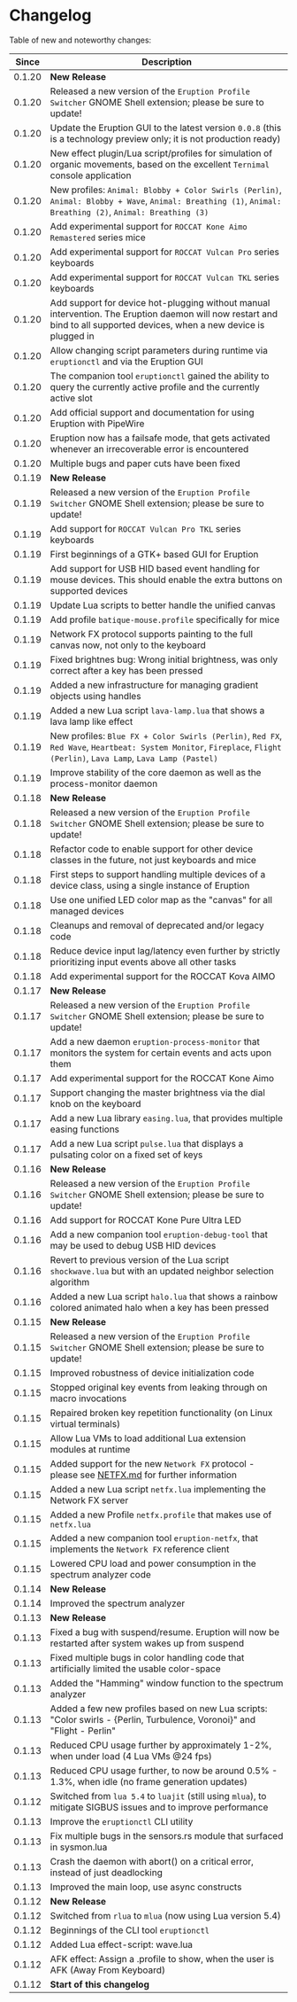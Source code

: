 # Changelog

Table of new and noteworthy changes:

| Since  | Description                                                                                                                                                              |
| ------ | ------------------------------------------------------------------------------------------------------------------------------------------------------------------------ |
| 0.1.20 | __New Release__                                                                                                                                                          |
| 0.1.20 | Released a new version of the `Eruption Profile Switcher` GNOME Shell extension; please be sure to update!                                                               |
| 0.1.20 | Update the Eruption GUI to the latest version `0.0.8` (this is a technology preview only; it is not production ready)                                                    |
| 0.1.20 | New effect plugin/Lua script/profiles for simulation of organic movements, based on the excellent `Ternimal` console application                                         |
| 0.1.20 | New profiles: `Animal: Blobby + Color Swirls (Perlin)`, `Animal: Blobby + Wave`, `Animal: Breathing (1)`, `Animal: Breathing (2)`, `Animal: Breathing (3)`               |
| 0.1.20 | Add experimental support for `ROCCAT Kone Aimo Remastered` series mice                                                                                                   |
| 0.1.20 | Add experimental support for `ROCCAT Vulcan Pro` series keyboards                                                                                                        |
| 0.1.20 | Add experimental support for `ROCCAT Vulcan TKL` series keyboards                                                                                                        |
| 0.1.20 | Add support for device hot-plugging without manual intervention. The Eruption daemon will now restart and bind to all supported devices, when a new device is plugged in |
| 0.1.20 | Allow changing script parameters during runtime via `eruptionctl` and via the Eruption GUI                                                                               |
| 0.1.20 | The companion tool `eruptionctl` gained the ability to query the currently active profile and the currently active slot                                                  |
| 0.1.20 | Add official support and documentation for using Eruption with PipeWire                                                                                                  |
| 0.1.20 | Eruption now has a failsafe mode, that gets activated whenever an irrecoverable error is encountered                                                                     |
| 0.1.20 | Multiple bugs and paper cuts have been fixed                                                                                                                             |
| 0.1.19 | __New Release__                                                                                                                                                          |
| 0.1.19 | Released a new version of the `Eruption Profile Switcher` GNOME Shell extension; please be sure to update!                                                               |
| 0.1.19 | Add support for `ROCCAT Vulcan Pro TKL` series keyboards                                                                                                                 |
| 0.1.19 | First beginnings of a GTK+ based GUI for Eruption                                                                                                                        |
| 0.1.19 | Add support for USB HID based event handling for mouse devices. This should enable the extra buttons on supported devices                                                |
| 0.1.19 | Update Lua scripts to better handle the unified canvas                                                                                                                   |
| 0.1.19 | Add profile `batique-mouse.profile` specifically for mice                                                                                                                |
| 0.1.19 | Network FX protocol supports painting to the full canvas now, not only to the keyboard                                                                                   |
| 0.1.19 | Fixed brightnes bug: Wrong initial brightness, was only correct after a key has been pressed                                                                             |
| 0.1.19 | Added a new infrastructure for managing gradient objects using handles                                                                                                   |
| 0.1.19 | Added a new Lua script `lava-lamp.lua` that shows a lava lamp like effect                                                                                                |
| 0.1.19 | New profiles: `Blue FX + Color Swirls (Perlin)`, `Red FX`, `Red Wave`, `Heartbeat: System Monitor`, `Fireplace`, `Flight (Perlin)`, `Lava Lamp`, `Lava Lamp (Pastel)`    |
| 0.1.19 | Improve stability of the core daemon as well as the process-monitor daemon                                                                                               |
| 0.1.18 | __New Release__                                                                                                                                                          |
| 0.1.18 | Released a new version of the `Eruption Profile Switcher` GNOME Shell extension; please be sure to update!                                                               |
| 0.1.18 | Refactor code to enable support for other device classes in the future, not just keyboards and mice                                                                      |
| 0.1.18 | First steps to support handling multiple devices of a device class, using a single instance of Eruption                                                                  |
| 0.1.18 | Use one unified LED color map as the "canvas" for all managed devices                                                                                                    |
| 0.1.18 | Cleanups and removal of deprecated and/or legacy code                                                                                                                    |
| 0.1.18 | Reduce device input lag/latency even further by strictly prioritizing input events above all other tasks                                                                 |
| 0.1.18 | Add experimental support for the ROCCAT Kova AIMO                                                                                                                        |
| 0.1.17 | __New Release__                                                                                                                                                          |
| 0.1.17 | Released a new version of the `Eruption Profile Switcher` GNOME Shell extension; please be sure to update!                                                               |
| 0.1.17 | Add a new daemon `eruption-process-monitor` that monitors the system for certain events and acts upon them                                                               |
| 0.1.17 | Add experimental support for the ROCCAT Kone Aimo                                                                                                                        |
| 0.1.17 | Support changing the master brightness via the dial knob on the keyboard                                                                                                 |
| 0.1.17 | Add a new Lua library `easing.lua`, that provides multiple easing functions                                                                                              |
| 0.1.17 | Add a new Lua script `pulse.lua` that displays a pulsating color on a fixed set of keys                                                                                  |
| 0.1.16 | __New Release__                                                                                                                                                          |
| 0.1.16 | Released a new version of the `Eruption Profile Switcher` GNOME Shell extension; please be sure to update!                                                               |
| 0.1.16 | Add support for ROCCAT Kone Pure Ultra LED                                                                                                                               |
| 0.1.16 | Add a new companion tool `eruption-debug-tool` that may be used to debug USB HID devices                                                                                 |
| 0.1.16 | Revert to previous version of the Lua script `shockwave.lua` but with an updated neighbor selection algorithm                                                            |
| 0.1.16 | Added a new Lua script `halo.lua` that shows a rainbow colored animated halo when a key has been pressed                                                                 |
| 0.1.15 | __New Release__                                                                                                                                                          |
| 0.1.15 | Released a new version of the `Eruption Profile Switcher` GNOME Shell extension; please be sure to update!                                                               |
| 0.1.15 | Improved robustness of device initialization code                                                                                                                        |
| 0.1.15 | Stopped original key events from leaking through on macro invocations                                                                                                    |
| 0.1.15 | Repaired broken key repetition functionality (on Linux virtual terminals)                                                                                                |
| 0.1.15 | Allow Lua VMs to load additional Lua extension modules at runtime                                                                                                        |
| 0.1.15 | Added support for the new `Network FX` protocol - please see [NETFX.md](./NETFX.md) for further information                                                              |
| 0.1.15 | Added a new Lua script `netfx.lua` implementing the Network FX server                                                                                                    |
| 0.1.15 | Added a new Profile `netfx.profile` that makes use of `netfx.lua`                                                                                                        |
| 0.1.15 | Added a new companion tool `eruption-netfx`, that implements the `Network FX` reference client                                                                           |
| 0.1.15 | Lowered CPU load and power consumption in the spectrum analyzer code                                                                                                     |
| 0.1.14 | __New Release__                                                                                                                                                          |
| 0.1.14 | Improved the spectrum analyzer                                                                                                                                           |
| 0.1.13 | __New Release__                                                                                                                                                          |
| 0.1.13 | Fixed a bug with suspend/resume. Eruption will now be restarted after system wakes up from suspend                                                                       |
| 0.1.13 | Fixed multiple bugs in color handling code that artificially limited the usable color-space                                                                              |
| 0.1.13 | Added the "Hamming" window function to the spectrum analyzer                                                                                                             |
| 0.1.13 | Added a few new profiles based on new Lua scripts: "Color swirls - {Perlin, Turbulence, Voronoi}" and "Flight - Perlin"                                                  |
| 0.1.13 | Reduced CPU usage further by approximately 1-2%, when under load (4 Lua VMs @24 fps)                                                                                     |
| 0.1.13 | Reduced CPU usage further, to now be around 0.5% - 1.3%, when idle (no frame generation updates)                                                                         |
| 0.1.12 | Switched from `lua 5.4` to `luajit` (still using `mlua`), to mitigate SIGBUS issues and to improve performance                                                           |
| 0.1.13 | Improve the `eruptionctl` CLI utility                                                                                                                                    |
| 0.1.13 | Fix multiple bugs in the sensors.rs module that surfaced in sysmon.lua                                                                                                   |
| 0.1.13 | Crash the daemon with abort() on a critical error, instead of just deadlocking                                                                                           |
| 0.1.13 | Improved the main loop, use async constructs                                                                                                                             |
| 0.1.12 | __New Release__                                                                                                                                                          |
| 0.1.12 | Switched from `rlua` to `mlua` (now using Lua version 5.4)                                                                                                               |
| 0.1.12 | Beginnings of the CLI tool `eruptionctl`                                                                                                                                 |
| 0.1.12 | Added Lua effect-script: wave.lua                                                                                                                                        |
| 0.1.12 | AFK effect: Assign a .profile to show, when the user is AFK (Away From Keyboard)                                                                                         |
| 0.1.12 | __Start of this changelog__                                                                                                                                              |
